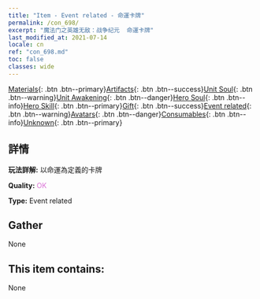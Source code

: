 ```yaml
---
title: "Item - Event related - 命運卡牌"
permalink: /con_698/
excerpt: "魔法门之英雄无敌：战争纪元  命運卡牌"
last_modified_at: 2021-07-14
locale: cn
ref: "con_698.md"
toc: false
classes: wide
---
```

 [Materials](/ItemsCN/){: .btn .btn--primary}[Artifacts](/ItemsCN/Artifacts/){: .btn .btn--success}[Unit Soul](/ItemsCN/UnitSoul/){: .btn .btn--warning}[Unit Awakening](/ItemsCN/UnitAwakening/){: .btn .btn--danger}[Hero Soul](/ItemsCN/HeroSoul/){: .btn .btn--info}[Hero Skill](/ItemsCN/HeroSkill/){: .btn .btn--primary}[Gift](/ItemsCN/Gift/){: .btn .btn--success}[Event related](/ItemsCN/Events/){: .btn .btn--warning}[Avatars](/ItemsCN/Avatars/){: .btn .btn--danger}[Consumables](/ItemsCN/Consumables/){: .btn .btn--info}[Unknown](/ItemsCN/Unknown/){: .btn .btn--primary}

## 詳情
 **玩法詳解:** 以命運為定義的卡牌

 **Quality:** <span style="color: #DA70D6">OK</span>

 **Type:** Event related

## Gather

  None

## This item contains:

  None

